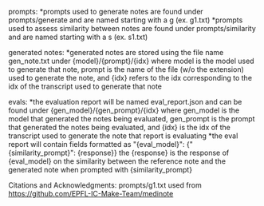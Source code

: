 prompts:
    *prompts used to generate notes are found under prompts/generate and are named starting with a g (ex. g1.txt)
    *prompts used to assess similarity between notes are found under prompts/similarity and are named starting with a s (ex. s1.txt)

generated notes:
    *generated notes are stored using the file name gen_note.txt under {model}/{prompt}/{idx} where model is the model used to generate that note, prompt is the name of the file (w/o the extension) used to generate the note, and {idx} refers to the idx corresponding to the idx of the transcript used to generate that note

evals:
    *the evaluation report will be named eval_report.json and can be found under {gen_model}/{gen_prompt}/{idx} where gen_model is the model that generated the notes being evaluated, gen_prompt is the prompt that generated the notes being evaluated, and {idx} is the idx of the transcript used to generate the note that report is evaluating
    *the eval report will contain fields formatted as "{eval_model}": {"{similarity_prompt}": {response}} the {response} is the response of {eval_model} on the similarity between the reference note and the generated note when prompted with {similarity_prompt} 



Citations and Acknowledgments:
prompts/g1.txt used from https://github.com/EPFL-IC-Make-Team/medinote